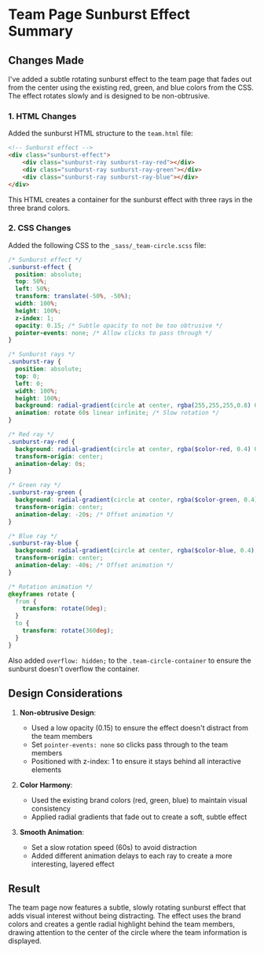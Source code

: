 # Team Page Sunburst Effect Summary

## Changes Made

I've added a subtle rotating sunburst effect to the team page that fades out from the center using the existing red, green, and blue colors from the CSS. The effect rotates slowly and is designed to be non-obtrusive.

### 1. HTML Changes

Added the sunburst HTML structure to the `team.html` file:

```html
<!-- Sunburst effect -->
<div class="sunburst-effect">
    <div class="sunburst-ray sunburst-ray-red"></div>
    <div class="sunburst-ray sunburst-ray-green"></div>
    <div class="sunburst-ray sunburst-ray-blue"></div>
</div>
```

This HTML creates a container for the sunburst effect with three rays in the three brand colors.

### 2. CSS Changes

Added the following CSS to the `_sass/_team-circle.scss` file:

```scss
/* Sunburst effect */
.sunburst-effect {
  position: absolute;
  top: 50%;
  left: 50%;
  transform: translate(-50%, -50%);
  width: 100%;
  height: 100%;
  z-index: 1;
  opacity: 0.15; /* Subtle opacity to not be too obtrusive */
  pointer-events: none; /* Allow clicks to pass through */
}

/* Sunburst rays */
.sunburst-ray {
  position: absolute;
  top: 0;
  left: 0;
  width: 100%;
  height: 100%;
  background: radial-gradient(circle at center, rgba(255,255,255,0.8) 0%, rgba(255,255,255,0) 70%);
  animation: rotate 60s linear infinite; /* Slow rotation */
}

/* Red ray */
.sunburst-ray-red {
  background: radial-gradient(circle at center, rgba($color-red, 0.4) 0%, rgba($color-red, 0) 70%);
  transform-origin: center;
  animation-delay: 0s;
}

/* Green ray */
.sunburst-ray-green {
  background: radial-gradient(circle at center, rgba($color-green, 0.4) 0%, rgba($color-green, 0) 70%);
  transform-origin: center;
  animation-delay: -20s; /* Offset animation */
}

/* Blue ray */
.sunburst-ray-blue {
  background: radial-gradient(circle at center, rgba($color-blue, 0.4) 0%, rgba($color-blue, 0) 70%);
  transform-origin: center;
  animation-delay: -40s; /* Offset animation */
}

/* Rotation animation */
@keyframes rotate {
  from {
    transform: rotate(0deg);
  }
  to {
    transform: rotate(360deg);
  }
}
```

Also added `overflow: hidden;` to the `.team-circle-container` to ensure the sunburst doesn't overflow the container.

## Design Considerations

1. **Non-obtrusive Design**: 
   - Used a low opacity (0.15) to ensure the effect doesn't distract from the team members
   - Set `pointer-events: none` so clicks pass through to the team members
   - Positioned with z-index: 1 to ensure it stays behind all interactive elements

2. **Color Harmony**: 
   - Used the existing brand colors (red, green, blue) to maintain visual consistency
   - Applied radial gradients that fade out to create a soft, subtle effect

3. **Smooth Animation**: 
   - Set a slow rotation speed (60s) to avoid distraction
   - Added different animation delays to each ray to create a more interesting, layered effect

## Result

The team page now features a subtle, slowly rotating sunburst effect that adds visual interest without being distracting. The effect uses the brand colors and creates a gentle radial highlight behind the team members, drawing attention to the center of the circle where the team information is displayed.